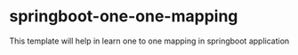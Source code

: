 # springboot-one-one-mapping
This template will help in learn one to one mapping in springboot application
